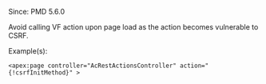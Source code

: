 Since: PMD 5.6.0

Avoid calling VF action upon page load as the action becomes vulnerable to CSRF.

Example(s):
```
<apex:page controller="AcRestActionsController" action="{!csrfInitMethod}" >
```
